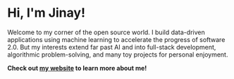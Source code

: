 # Hi, I'm Jinay!

Welcome to my corner of the open source world. I build data-driven applications using machine learning to accelerate the progress of software 2.0. But my interests extend far past AI and into full-stack development, algorithmic problem-solving, and many toy projects for personal enjoyment.

**Check out [my website](https://jinay.dev/) to learn more about me!**
